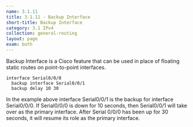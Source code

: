 ```yaml
---
name: 3.1.11
title: 3.1.11 - Backup Interface
short-title: Backup Interface
category: 3.1 IPv4
collection: general-routing
layout: page
exam: both
---
```

Backup Interface is a Cisco feature that can be used in place of floating static routes on point-to-point interfaces. 

```
interface Serial0/0/0
  backup interface Serial0/0/1
  backup delay 10 30
```
In the example above interface Serial0/0/1 is the backup for interface Serial0/0/0. If Serial0/0/0 is down for 10 seconds, then Serial0/0/1 will take over as the primary interface. After Serial 0/0/0 has been up for 30 seconds, it will resume its role as the primary interface.
